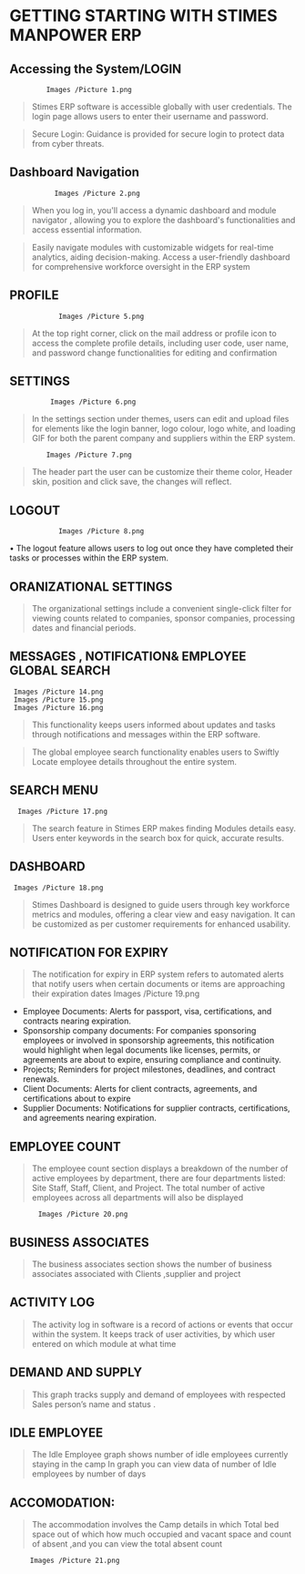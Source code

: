 # GETTING STARTING WITH STIMES MANPOWER  ERP
## Accessing the System/LOGIN

             Images /Picture 1.png

>	Stimes ERP software is accessible globally with user credentials. The login page  allows users to enter their username and password.

>	Secure Login:
Guidance is provided for secure login to protect data from cyber threats.
## Dashboard Navigation
               Images /Picture 2.png

>	When you log in, you'll access a dynamic dashboard and module navigator , allowing you to explore the dashboard's functionalities and access essential information. 

>	Easily navigate modules with customizable widgets for real-time analytics, aiding decision-making. Access a user-friendly dashboard for comprehensive  workforce oversight in the ERP system
## PROFILE
                Images /Picture 5.png 

>	At the top right corner, click on the mail address or profile icon to access the complete profile details, including user code, user name, and password change functionalities for editing and confirmation

## SETTINGS
              Images /Picture 6.png

>In the settings section under themes, users can edit and upload files for elements like the login banner, logo colour, logo white, and loading GIF for both the parent company and suppliers within the ERP system.

             Images /Picture 7.png
>	The header part the user can be customize their theme color, Header skin, position and click save, the changes will reflect. 

## LOGOUT 
                Images /Picture 8.png
•	The logout feature allows users to log out once they have completed their tasks or processes within the ERP system.


## ORANIZATIONAL SETTINGS

>	The organizational settings include a convenient single-click filter for viewing counts related to companies, sponsor companies, processing dates and financial periods. 

## MESSAGES , NOTIFICATION& EMPLOYEE GLOBAL SEARCH 
     Images /Picture 14.png 
     Images /Picture 15.png  
     Images /Picture 16.png

>This functionality keeps users informed about updates and tasks through notifications and messages within the ERP software.

>	The global employee search functionality enables users to Swiftly Locate employee details throughout the entire system.

## SEARCH MENU 
      Images /Picture 17.png
>The search feature in Stimes ERP makes finding Modules details easy. Users enter keywords in the search box for quick, accurate results.
## DASHBOARD 
     Images /Picture 18.png
>	Stimes Dashboard is designed to guide users through key workforce metrics and modules, offering a clear view and easy navigation. It can be customized as per customer requirements for enhanced usability.

## NOTIFICATION FOR EXPIRY 
>The notification for expiry in ERP system refers to automated alerts that notify users when certain documents or items are approaching their expiration dates
Images /Picture 19.png

-	Employee Documents: Alerts for passport, visa, certifications, and contracts nearing expiration.
-	Sponsorship company documents: For companies sponsoring employees or involved in sponsorship agreements, this notification would highlight when legal documents like licenses, permits, or agreements are about to expire, ensuring compliance and continuity.
-	Projects; Reminders for project milestones, deadlines, and contract renewals.
-	Client Documents: Alerts for client contracts, agreements, and certifications about to expire
-	Supplier Documents: Notifications for supplier contracts, certifications, and agreements nearing expiration.

## EMPLOYEE COUNT 
>The employee count section displays a breakdown of the number of active employees by department, there are four departments listed: Site Staff, Staff, Client, and Project. The total number of active employees across all departments will also be displayed 

           Images /Picture 20.png

## BUSINESS ASSOCIATES
>The business associates section shows the number of business associates associated with Clients ,supplier and project


## ACTIVITY LOG
>The activity log in  software is a record of actions or events that occur within the system. It keeps track of user activities, by which user entered on which module at what time 

## DEMAND AND SUPPLY 
>This graph tracks supply and demand of employees with respected Sales person’s name and status . 
## IDLE EMPLOYEE 
>The Idle Employee graph shows number of idle employees  currently staying in the camp
In graph you can view data of number of Idle employees by number of days 

## ACCOMODATION: 
>The accommodation involves the Camp details in which Total bed space out of which how much occupied and vacant space and count of absent ,and you can view the total absent count
   
         Images /Picture 21.png
